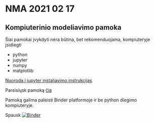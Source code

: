 # NMA 2021 02 17
## Kompiuterinio modeliavimo pamoka

Šiai pamokai įvykdyti nėra būtina, bet rekomenduojama, kompiuteryje įsidiegti
  - python
  - jupyter
  - numpy
  - matplotlib
  
[Nuoroda į jupyter instaliavimo instrukcijas](https://jupyter.readthedocs.io/en/latest/install/notebook-classic.html)

Parsisiųsk pamoką [čia](https://raw.githubusercontent.com/amazeliauskas/NMA20210217/main/Pamoka_1.ipynb)

  
Pamoką galima paleisti Binder platformoje ir be python diegimo kompiuteryje.

Spausk [![Binder](https://mybinder.org/badge_logo.svg)](https://mybinder.org/v2/gh/amazeliauskas/NMA20210217/main)
